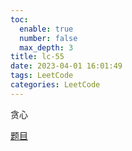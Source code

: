 ```yaml
---
toc:
  enable: true
  number: false
  max_depth: 3
title: lc-55
date: 2023-04-01 16:01:49
tags: LeetCode
categories: LeetCode
---
```


贪心

[题目](https://leetcode.com/problems/jump-game/)